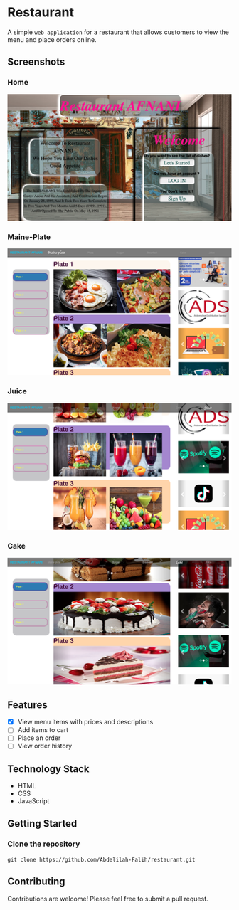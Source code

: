 # Restaurant

A simple ``` web application ``` for a restaurant that allows customers to view the menu and place orders online.

## Screenshots

### Home
![Image of the restaurant homepage](screenshots/Home.png)
### Maine-Plate
![Image of the menu page](screenshots/Maine-Plate.png)
### Juice
![Image of the checkout page](screenshots/Juice.png)
### Cake
![Image of the checkout page](screenshots/Cake.png)

## Features

- [x] View menu items with prices and descriptions
- [ ] Add items to cart
- [ ] Place an order
- [ ] View order history

## Technology Stack

- HTML
- CSS
- JavaScript

## Getting Started

### Clone the repository
```git clone https://github.com/Abdelilah-Falih/restaurant.git```

## Contributing

Contributions are welcome! Please feel free to submit a pull request.


